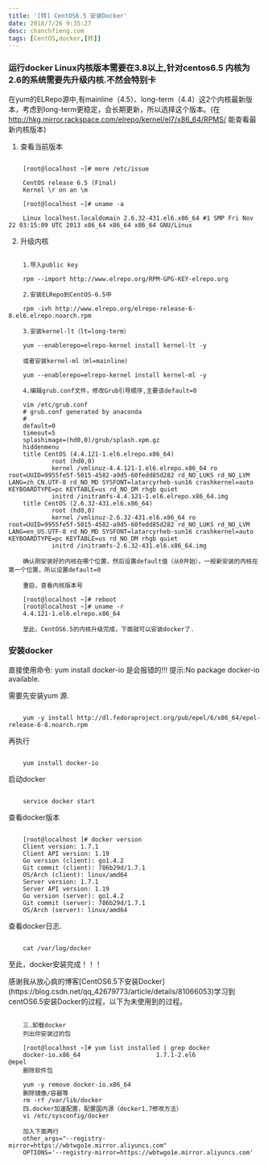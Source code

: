 ```yaml
---
title: '[转] CentOS6.5 安装Docker'
date: 2018/7/26 9:35:27 
desc: chanchfieng.com
tags: [CentOS,docker,[转]]
---
```


### 运行docker Linux内核版本需要在3.8以上,针对centos6.5 内核为2.6的系统需要先升级内核.不然会特别卡 ###

在yum的ELRepo源中,有mainline（4.5）、long-term（4.4）这2个内核最新版本，考虑到long-term更稳定，会长期更新，所以选择这个版本。(在 http://hkg.mirror.rackspace.com/elrepo/kernel/el7/x86_64/RPMS/ 能查看最新内核版本)

1. 查看当前版本

```

	[root@localhost ~]# more /etc/issue
	
	CentOS release 6.5 (Final)
	Kernel \r on an \m
	
	[root@localhost ~]# uname -a
	
	Linux localhost.localdomain 2.6.32-431.el6.x86_64 #1 SMP Fri Nov 22 03:15:09 UTC 2013 x86_64 x86_64 x86_64 GNU/Linux

```

2.  升级内核

```

	1.导入public key

	rpm --import http://www.elrepo.org/RPM-GPG-KEY-elrepo.org

	2.安装ELRepo到CentOS-6.5中

	rpm -ivh http://www.elrepo.org/elrepo-release-6-8.el6.elrepo.noarch.rpm

	3.安装kernel-lt（lt=long-term）

	yum --enablerepo=elrepo-kernel install kernel-lt -y

	或者安装kernel-ml（ml=mainline）

	yum --enablerepo=elrepo-kernel install kernel-ml -y

	4.编辑grub.conf文件，修改Grub引导顺序,主要该default=0

	vim /etc/grub.conf
	# grub.conf generated by anaconda
	#
	default=0
	timeout=5
	splashimage=(hd0,0)/grub/splash.xpm.gz
	hiddenmenu
	title CentOS (4.4.121-1.el6.elrepo.x86_64)
	        root (hd0,0)
	        kernel /vmlinuz-4.4.121-1.el6.elrepo.x86_64 ro root=UUID=9955fe5f-5015-4582-a9d5-60fedd85d282 rd_NO_LUKS rd_NO_LVM LANG=zh_CN.UTF-8 rd_NO_MD SYSFONT=latarcyrheb-sun16 crashkernel=auto  KEYBOARDTYPE=pc KEYTABLE=us rd_NO_DM rhgb quiet
	        initrd /initramfs-4.4.121-1.el6.elrepo.x86_64.img
	title CentOS (2.6.32-431.el6.x86_64)
	        root (hd0,0)
	        kernel /vmlinuz-2.6.32-431.el6.x86_64 ro root=UUID=9955fe5f-5015-4582-a9d5-60fedd85d282 rd_NO_LUKS rd_NO_LVM LANG=en_US.UTF-8 rd_NO_MD SYSFONT=latarcyrheb-sun16 crashkernel=auto  KEYBOARDTYPE=pc KEYTABLE=us rd_NO_DM rhgb quiet
	        initrd /initramfs-2.6.32-431.el6.x86_64.img

	确认刚安装好的内核在哪个位置，然后设置default值（从0开始），一般新安装的内核在第一个位置，所以设置default=0

	重启，查看内核版本号

	[root@localhost ~]# reboot
	[root@localhost ~]# uname -r
	4.4.121-1.el6.elrepo.x86_64

	至此，CentOS6.5的内核升级完成，下面就可以安装docker了.

```

### 安装docker ###

直接使用命令: yum install docker-io   是会报错的!!!  提示:No package docker-io available.

需要先安装yum 源.

```

	yum -y install http://dl.fedoraproject.org/pub/epel/6/x86_64/epel-release-6-8.noarch.rpm

```

再执行

```

	yum install docker-io

```

启动docker

```

	service docker start

```

查看docker版本

```

	[root@localhost ]# docker version
	Client version: 1.7.1
	Client API version: 1.19
	Go version (client): go1.4.2
	Git commit (client): 786b29d/1.7.1
	OS/Arch (client): linux/amd64
	Server version: 1.7.1
	Server API version: 1.19
	Go version (server): go1.4.2
	Git commit (server): 786b29d/1.7.1
	OS/Arch (server): linux/amd64

```

查看docker日志.

```

	cat /var/log/docker

```

 至此，docker安装完成！！！

<div class="tip">
  感谢我从放心疯的博客[CentOS6.5下安装Docker](https://blog.csdn.net/qq_42679773/article/details/81066053)学习到centOS6.5安装Docker的过程，以下为未使用到的过程。
</div>

```

	三.卸载docker
	列出你安装过的包
	
	[root@localhost ~]# yum list installed | grep docker
	docker-io.x86_64                     1.7.1-2.el6                        @epel  
	删除软件包
	
	yum -y remove docker-io.x86_64
	删除镜像/容器等
	rm -rf /var/lib/docker
	四.docker加速配置，配置国内源（docker1.7修改方法）
	vi /etc/sysconfig/docker
	
	加入下面两行
	other_args="--registry-mirror=https://wbtwgo1e.mirror.aliyuncs.com"  
	OPTIONS='--registry-mirror=https://wbtwgo1e.mirror.aliyuncs.com'

```